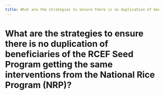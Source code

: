 ```yaml
---
title: What are the strategies to ensure there is no duplication of beneficiaries of the RCEF Seed Program getting the same interventions from the National Rice Program (NRP)?
---
```


# What are the strategies to ensure there is no duplication of beneficiaries of the RCEF Seed Program getting the same interventions from the National Rice Program (NRP)?
